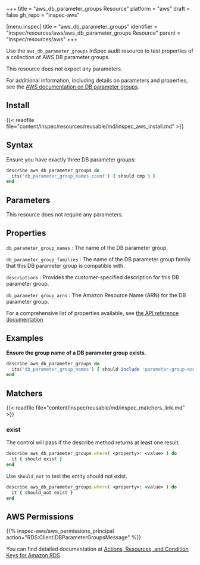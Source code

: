 +++
title = "aws_db_parameter_groups Resource"
platform = "aws"
draft = false
gh_repo = "inspec-aws"

[menu.inspec]
title = "aws_db_parameter_groups"
identifier = "inspec/resources/aws/aws_db_parameter_groups Resource"
parent = "inspec/resources/aws"
+++

Use the `aws_db_parameter_groups` InSpec audit resource to test properties of a collection of AWS DB parameter groups.

This resource does not expect any parameters.

For additional information, including details on parameters and properties, see the [AWS documentation on DB parameter groups](https://docs.aws.amazon.com/AWSCloudFormation/latest/UserGuide/aws-properties-rds-dbparametergroup.html).

## Install

{{< readfile file="content/inspec/resources/reusable/md/inspec_aws_install.md" >}}

## Syntax

Ensure you have exactly three DB parameter groups:

```ruby
describe aws_db_parameter_groups do
  its('db_parameter_group_names.count') { should cmp 3 }
end
```

## Parameters

This resource does not require any parameters.

## Properties

`db_parameter_group_names`
: The name of the DB parameter group.

`db_parameter_group_families`
: The name of the DB parameter group family that this DB parameter group is compatible with.

`descriptions`
: Provides the customer-specified description for this DB parameter group.

`db_parameter_group_arns`
: The Amazon Resource Name (ARN) for the DB parameter group.

For a comprehensive list of properties available, see [the API reference documentation](https://docs.aws.amazon.com/AmazonRDS/latest/APIReference/API_DBParameterGroup.html)

## Examples

**Ensure the group name of a DB parameter group exists.**

```ruby
describe aws_db_parameter_groups do
  its('db_parameter_group_names') { should include 'parameter-group-name' }
end
```

## Matchers

{{< readfile file="content/inspec/reusable/md/inspec_matchers_link.md" >}}

### exist

The control will pass if the describe method returns at least one result.

```ruby
describe aws_db_parameter_groups.where( <property>: <value> ) do
  it { should exist }
end
```

Use `should_not` to test the entity should not exist.

```ruby
describe aws_db_parameter_groups.where( <property>: <value> ) do
  it { should_not exist }
end
```

## AWS Permissions

{{% inspec-aws/aws_permissions_principal action="RDS:Client:DBParameterGroupsMessage" %}}

You can find detailed documentation at [Actions, Resources, and Condition Keys for Amazon RDS](https://docs.aws.amazon.com/IAM/latest/UserGuide/list_amazonrds.html).
